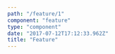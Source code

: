 ```yaml
---
path: "/feature/1"
component: "feature"
type: "component"
date: "2017-07-12T17:12:33.962Z"
title: "Feature"
---
```

<codeblock>
<Feature
  header="Minimum Configuration"
  content="Define your entire Serverless application with a single yaml configuration file."
  img="https://serverless.com/_/src/assets/images/framework-feature-1.bd9022118166a3c5a1789cfd8f02c648.png"
/>
</codeblock>

